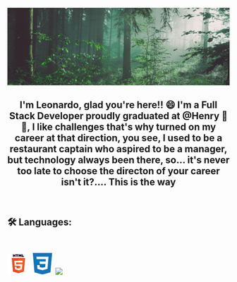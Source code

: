 <p align="center">
  <img  src="./assets/Hi2.gif" />
</p>
<!-- 
### Hello there! 👋 -->

<h2 align="center">I'm Leonardo, glad you're here!! 😄 I'm a Full Stack Developer proudly graduated at @Henry 🚀😎, I like challenges that's why turned on my career at that direction, you see, I used to be a restaurant captain who aspired to be a manager, but technology always been there, so... it's never too late to choose the directon of your career isn't it?.... This is the way</h2>

&nbsp;&nbsp;

## 🛠️ Languages:
&nbsp;

<p>
    <!-- <code><img width="10%" src="https://www.vectorlogo.zone/logos/w3_html5/w3_html5-ar21.svg"></code> -->
    <code><img width="10%" src="./logos/html.png"></code>
    <code><img width="10%" src="./logos/1200px-Devicon-css3-plain.svg.png"></code>
    <code><img width="10%" src="./logos/javascript.png"></code>


</p>
<!--
**leogcia/leogcia** is a ✨ _special_ ✨ repository because its `README.md` (this file) appears on your GitHub profile.

Here are some ideas to get you started:

- 🔭 I’m currently working on ...
- 🌱 I’m currently learning ...
- 👯 I’m looking to collaborate on ...
- 🤔 I’m looking for help with ...
- 💬 Ask me about ...
- 📫 How to reach me: ...
- 😄 Pronouns: ...
- ⚡ Fun fact: ...
-->
